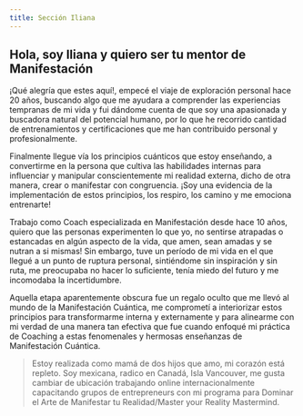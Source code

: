 ```yaml
---
title: Sección Iliana
---
```

## Hola, soy Iliana y quiero ser tu mentor de Manifestación

¡Qué alegría que estes aquí!, empecé el viaje de exploración personal hace 20 años, buscando algo que me ayudara a comprender las experiencias tempranas de mi vida y fui dándome cuenta de que soy una apasionada y buscadora natural del potencial humano, por lo que he recorrido cantidad de entrenamientos y certificaciones que me han contribuido personal y profesionalmente.

Finalmente llegue vía los principios cuánticos que estoy enseñando, a convertirme en la persona que cultiva las habilidades internas para influenciar y manipular conscientemente mi realidad externa, dicho de otra manera, crear o manifestar con congruencia. ¡Soy una evidencia de la implementación de estos principios, los respiro, los camino y me emociona entrenarte!

Trabajo como Coach especializada en Manifestación desde hace 10 años, quiero que las personas experimenten lo que yo, no sentirse atrapadas o estancadas en algún aspecto de la vida, que amen, sean amadas y se nutran a si mismas!
Sin embargo, tuve un período de mi vida en el que llegué a un punto de ruptura personal, sintiéndome sin inspiración y sin ruta, me preocupaba no hacer lo suficiente, tenía miedo del futuro y me incomodaba la incertidumbre.

Aquella etapa aparentemente obscura fue un regalo oculto que me llevó al mundo de la Manifestación Cuántica, me comprometí a interiorizar estos principios para transformarme interna y externamente y para alinearme con mi verdad de una manera tan efectiva que fue cuando enfoqué mi práctica de Coaching a estas fenomenales y hermosas enseñanzas de Manifestación Cuántica.

> Estoy realizada como mamá de dos hijos que amo, mi corazón está repleto. Soy mexicana, radico en Canadá, Isla Vancouver, me gusta cambiar de ubicación trabajando online internacionalmente capacitando grupos de entrepreneurs con mi programa para Dominar el Arte de Manifestar tu Realidad/Master your Reality Mastermind.
